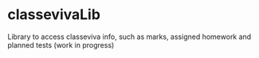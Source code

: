 # classevivaLib
Library to access classeviva info, such as marks, assigned homework and planned tests (work in progress)
